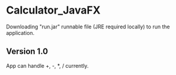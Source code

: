 # Calculator_JavaFX

Downloading "run.jar" runnable file (JRE required locally) to run the application.

## Version 1.0
App can handle +, -, *, / currently.
